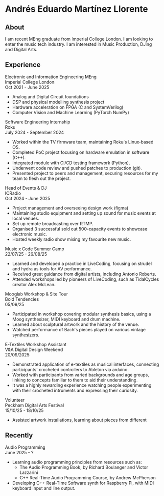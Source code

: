 # Andrés Eduardo Martínez Llorente

## About
I am recent MEng graduate from Imperial College London. I am looking to enter the music tech industry. I am interested in Music Production, DJing and Digital Arts.

## Experience

Electronic and Information Engineering MEng \
Imperial College London \
Oct 2021 - June 2025
* Analog and Digital Circuit foundations
* DSP and physical modelling synthesis project
* Hardware acceleration on FPGA (C and SystemVerilog)
* Computer Vision and Machine Learning (PyTorch NumPy)

Software Engineering Internship \
Roku \
July 2024 - September 2024
* Worked within the TV firmware team, maintaining Roku's Linux-based OS.
* Completed PoC project focusing on hardware emulation in software (C++).
* Integrated module with CI/CD testing framework (Python).
* Underwent code review and pushed patches to production (git).
* Presented project to peers and management, securing resources for my team to flesh out the project.

Head of Events & DJ \
ICRadio \
Oct 2024 - June 2025
* Project management and overseeing design work (figma)
* Maintaining studio equipment and setting up sound for music events at local venues.
* Set up remote broadcasting over RTMP.
* Organised 3 successful sold out 500-capacity events to showcase electronic music.
* Hosted weekly radio show mixing my favourite new music.

Music x Code Summer Camp \
22/07/25 - 26/08/25
* Learned and developed a practice in LiveCoding, focusing on strudel and hydra as tools for AV performance.
* Received great guidance from digital artists, including Antonio Roberts.
* Attended workshops led by pioneers of LiveCoding, such as TidalCycles creator Alex McLean.

Mooglab Workshop & Site Tour \
Bold Tendencies \
05/09/25
* Participated in workshop covering modular synthesis basics, using a Moog synthesizer, MIDI keyboard and drum machine.
* Learned about sculptural artwork and the history of the venue.
* Watched performance of Bach's pieces played on various vintage synthesizers.

E-Textiles Workshop Assistant \
V&A Digital Design Weekend \
20/09/2025
* Demonstrated application of e-textiles as musical interfaces, connecting participants' crocheted controllers to Ableton via arduino.
* Worked with participants from varied backgrounds and age groups, linking to concepts familiar to them to aid their understanding.
* It was a highly rewarding experience watching people experimenting with their crocheted intruments and expressing their curiosity.

Volunteer \
Peckham Digital Arts Festival \
15/10/25 - 18/10/25
* Assisted artwork installations, learning about pieces from different

## Recently

Audio Programming \
June 2025 - ?
* Learning audio programming principles from resources such as:
    * The Audio Programming Book, by Richard Boulanger and Victor Lazzarini
    * C++ Real-Time Audio Programming Course, by Andrew McPherson
* Developing C++ Real-Time Software synth for Raspberry Pi, with MIDI keyboard input and line output.
